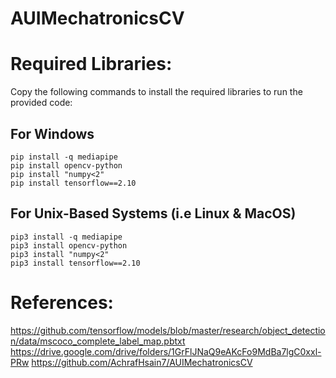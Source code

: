 # AUIMechatronicsCV

# Required Libraries:
Copy the following commands to install the required libraries to run the provided code:

## For Windows
```
pip install -q mediapipe
pip install opencv-python
pip install "numpy<2"
pip install tensorflow==2.10
```

## For Unix-Based Systems (i.e Linux & MacOS)
```
pip3 install -q mediapipe
pip3 install opencv-python
pip3 install "numpy<2"
pip3 install tensorflow==2.10
```


# References:
https://github.com/tensorflow/models/blob/master/research/object_detection/data/mscoco_complete_label_map.pbtxt
https://drive.google.com/drive/folders/1GrFlJNaQ9eAKcFo9MdBa7lgC0xxl-PRw
https://github.com/AchrafHsain7/AUIMechatronicsCV
